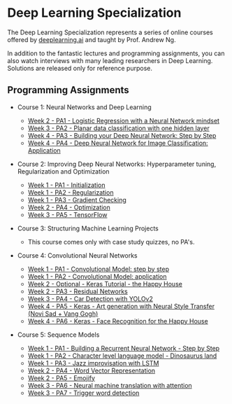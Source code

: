 # Deep Learning Specialization
The Deep Learning Specialization represents a series of online courses offered by [deeplearning.ai](https://www.deeplearning.ai) and taught by Prof. Andrew Ng. 

In addition to the fantastic lectures and programming assignments, you can also watch interviews with many leading researchers in Deep Learning. Solutions are released only for reference purpose.

## Programming Assignments
* Course 1: Neural Networks and Deep Learning

  * [Week 2 - PA1 - Logistic Regression with a Neural Network mindset](https://github.com/djordjebatic/Deep-Learning-Specialization/blob/master/1%20Neural%20Networks%20and%20Deep%20Learning/Week%202/Logistic%20Regression%20as%20a%20Neural%20Network/Logistic%20Regression%20with%20a%20Neural%20Network%20mindset%20v5.ipynb)
  * [Week 3 - PA2 - Planar data classification with one hidden layer](https://github.com/djordjebatic/Deep-Learning-Specialization/blob/master/1%20Neural%20Networks%20and%20Deep%20Learning/Week%203/Planar%20data%20classification%20with%20one%20hidden%20layer/Planar_data_classification_with_onehidden_layer_v6b.ipynb)
  * [Week 4 - PA3 - Building your Deep Neural Network: Step by Step](https://github.com/djordjebatic/Deep-Learning-Specialization/blob/master/1%20Neural%20Networks%20and%20Deep%20Learning/Week%204/Building%20your%20Deep%20Neural%20Network%20-%20Step%20by%20Step/Building%20your%20Deep%20Neural%20Network%20-%20Step%20by%20Step%20v8.ipynb)
  * [Week 4 - PA4 - Deep Neural Network for Image Classification: Application](https://github.com/djordjebatic/Deep-Learning-Specialization/blob/master/1%20Neural%20Networks%20and%20Deep%20Learning/Week%204/Deep%20Neural%20Network%20Application_%20Image%20Classification/Deep%20Neural%20Network%20-%20Application%20v8.ipynb)

* Course 2: Improving Deep Neural Networks: Hyperparameter tuning, Regularization and Optimization

  * [Week 1 - PA1 - Initialization](https://github.com/djordjebatic/Deep-Learning-Specialization/blob/master/2%20Improving%20Deep%20Neural%20Networks/Week%201/Initialization/Initialization.ipynb)
  * [Week 1 - PA2 - Regularization](https://github.com/djordjebatic/Deep-Learning-Specialization/blob/master/2%20Improving%20Deep%20Neural%20Networks/Week%201/Regularization/Regularization%20-%20v2.ipynb)
  * [Week 1 - PA3 - Gradient Checking](https://github.com/djordjebatic/Deep-Learning-Specialization/blob/master/2%20Improving%20Deep%20Neural%20Networks/Week%201/Gradient%20Checking/Gradient%20Checking%20v1.ipynb)
  * [Week 2 - PA4 - Optimization](https://github.com/djordjebatic/Deep-Learning-Specialization/blob/master/2%20Improving%20Deep%20Neural%20Networks/Week%202/Optimization%20methods.ipynb)
  * [Week 3 - PA5 - TensorFlow](https://github.com/djordjebatic/Deep-Learning-Specialization/blob/master/2%20Improving%20Deep%20Neural%20Networks/Week%203/Tensorflow%20Tutorial%20v3a.ipynb)

* Course 3: Structuring Machine Learning Projects

  * This course comes only with case study quizzes, no PA's.
  
* Course 4: Convolutional Neural Networks

  * [Week 1 - PA1 - Convolutional Model: step by step](https://github.com/djordjebatic/Deep-Learning-Specialization/blob/master/4%20Convolutional%20Neural%20Networks/week1/Convolution%20model%20-%20Step%20by%20Step%20-%20v2.ipynb)
  * [Week 1 - PA2 - Convolutional Model: application](https://github.com/djordjebatic/Deep-Learning-Specialization/blob/master/4%20Convolutional%20Neural%20Networks/week1/Convolution%20model%20-%20Application%20-%20v1.ipynb)
  * [Week 2 - Optional - Keras Tutorial - the Happy House](https://github.com/djordjebatic/Deep-Learning-Specialization/blob/master/4%20Convolutional%20Neural%20Networks/week2/KerasTutorial/Keras%20-%20Tutorial%20-%20Happy%20House%20v2.ipynb)
  * [Week 2 - PA3 - Residual Networks](https://github.com/djordjebatic/Deep-Learning-Specialization/blob/master/4%20Convolutional%20Neural%20Networks/week2/ResNets/Residual%20Networks%20-%20v2.ipynb)
  * [Week 3 - PA4 - Car Detection with YOLOv2](https://github.com/djordjebatic/Deep-Learning-Specialization/blob/master/4%20Convolutional%20Neural%20Networks/week3/Car%20detection%20for%20Autonomous%20Driving/Autonomous%20driving%20application%20-%20Car%20detection%20-%20v3.ipynb)
  * [Week 4 - PA5 - Keras - Art generation with Neural Style Transfer (Novi Sad + Vang Gogh)](https://github.com/djordjebatic/Deep-Learning-Specialization/blob/master/4%20Convolutional%20Neural%20Networks/week4/Neural%20Style%20Transfer/Art%20Generation%20with%20Neural%20Style%20Transfer%20-%20v2.ipynb)
  * [Week 4 - PA6 - Keras - Face Recognition for the Happy House](https://github.com/djordjebatic/Deep-Learning-Specialization/blob/master/4%20Convolutional%20Neural%20Networks/week4/Face%20Recognition/Face%20Recognition%20for%20the%20Happy%20House%20-%20v3.ipynb)

  
* Course 5: Sequence Models

  * [Week 1 - PA1 - Building a Recurrent Neural Network - Step by Step](https://github.com/djordjebatic/Deep-Learning-Specialization/blob/master/5%20Sequential%20Models/Week%201/Building%20a%20Recurrent%20Neural%20Network%20-%20Step%20by%20Step/Building%20a%20Recurrent%20Neural%20Network%20-%20Step%20by%20Step%20-%20v3.ipynb)
  * [Week 1 - PA2 - Character level language model - Dinosaurus land](https://github.com/djordjebatic/Deep-Learning-Specialization/blob/master/5%20Sequential%20Models/Week%201/Dinosaur%20Island%20--%20Character-level%20language%20model/Dinosaurus%20Island%20--%20Character%20level%20language%20model%20final%20-%20v3.ipynb)
  * [Week 1 - PA3 - Jazz improvisation with LSTM](https://github.com/djordjebatic/Deep-Learning-Specialization/blob/master/5%20Sequential%20Models/Week%201/Jazz%20improvisation%20with%20LSTM/Improvise%20a%20Jazz%20Solo%20with%20an%20LSTM%20Network%20-%20v3.ipynb)
  * [Week 2 - PA4 - Word Vector Representation](https://github.com/djordjebatic/Deep-Learning-Specialization/blob/master/5%20Sequential%20Models/Week%202/Word%20Vector%20Representation/Operations%20on%20word%20vectors%20-%20v2.ipynb)
  * [Week 2 - PA5 - Emojify](https://github.com/djordjebatic/Deep-Learning-Specialization/blob/master/5%20Sequential%20Models/Week%202/Emojify/Emojify%20-%20v2.ipynb)
  * [Week 3 - PA6 - Neural machine translation with attention](https://github.com/djordjebatic/Deep-Learning-Specialization/blob/master/5%20Sequential%20Models/Week%203/Machine%20Translation/Neural%20machine%20translation%20with%20attention%20-%20v4.ipynb)
  * [Week 3 - PA7 - Trigger word detection](https://github.com/djordjebatic/Deep-Learning-Specialization/blob/master/5%20Sequential%20Models/Week%203/Trigger%20word%20detection/Trigger%20word%20detection%20-%20v1.ipynb)
